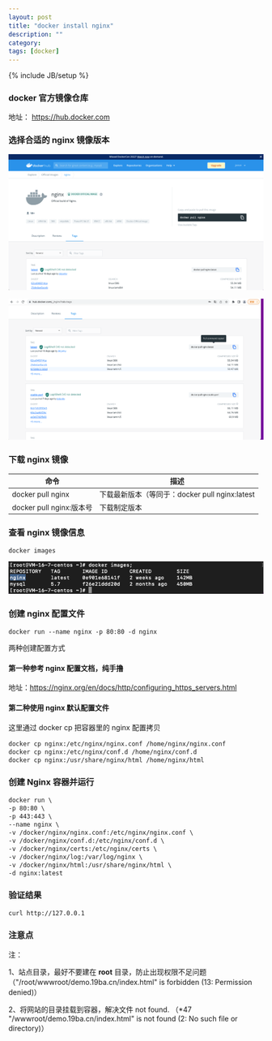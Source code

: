 ```yaml
---
layout: post
title: "docker install nginx"
description: ""
category:
tags: [docker]
---
```


{% include JB/setup %}

### docker 官方镜像仓库

地址： https://hub.docker.com

### 选择合适的 nginx 镜像版本

![搜索nginx镜像](/images/posts/docker/install-nginx-1.png)

![查看nginx版本](/images/posts/docker/install-nginx-2.png)

### 下载 nginx 镜像

| 命令                     | 描述                                           |
| ------------------------ | ---------------------------------------------- |
| docker pull nginx        | 下载最新版本（等同于：docker pull nginx:latest |
| docker pull nginx:版本号 | 下载制定版本                                   |

### 查看 nginx 镜像信息

```docker
docker images
```

![下载nginx镜像](/images/posts/docker/install-nginx-3.png)

### 创建 nginx 配置文件

```docker
docker run --name nginx -p 80:80 -d nginx
```

两种创建配置方式

#### 第一种参考 nginx 配置文档，纯手撸

地址：https://nginx.org/en/docs/http/configuring_https_servers.html

#### 第二种使用 nginx 默认配置文件

这里通过 docker cp 把容器里的 nginx 配置拷贝

```shell
docker cp nginx:/etc/nginx/nginx.conf /home/nginx/nginx.conf
docker cp nginx:/etc/nginx/conf.d /home/nginx/conf.d
docker cp nginx:/usr/share/nginx/html /home/nginx/html
```

### 创建 Nginx 容器并运行

```shell
docker run \
-p 80:80 \
-p 443:443 \
--name nginx \
-v /docker/nginx/nginx.conf:/etc/nginx/nginx.conf \
-v /docker/nginx/conf.d:/etc/nginx/conf.d \
-v /docker/nginx/certs:/etc/nginx/certs \
-v /docker/nginx/log:/var/log/nginx \
-v /docker/nginx/html:/usr/share/nginx/html \
-d nginx:latest
```

### 验证结果

```shell
curl http://127.0.0.1
```

### 注意点

注：

1、站点目录，最好不要建在 **root** 目录，防止出现权限不足问题
（"/root/wwwroot/demo.19ba.cn/index.html" is forbidden (13: Permission denied)）

2、将网站的目录挂载到容器，解决文件 not found.
（\*47 "/wwwroot/demo.19ba.cn/index.html" is not found (2: No such file or directory)）
